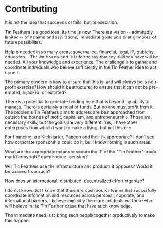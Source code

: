# Contributing

It is not the idea that succeeds or fails, but its execution.


Tin Feathers is a good idea. Its time is now. There is a vision -- admittedly limited --
of its aims and aspirations, immediate goals and brief glimpses of future possibilites.


Help is needed in so many areas: governance, financial, legal, IP, publicity, education...
The list has no end. It is fair to say that any skill you have will be needed. All your
knowledge and experience. The challenge is to gather and coordinate individuals
who believe sufficiently in the Tin Feather idea to act upon it.


The primary concern is how to ensure that this is, and will always be, a non-profit exercise?
How should it be structured to ensure that it can not be pre-empted, hijacked, or extorted?


There is a potential to generate funding here that is beyond my ability to manage.
There is certainly a need of funds. But no one must profit from it. The problems Tin Feathers
aims to address are best approached from outside the bounds of profit, capitalism, and
entrepeneurship. Those are necessary skills, but the goals are very different.
Yes, I have other enterprises from which I want to make a living, but not this one.



For financing, are Kickstarter, Patreon and their ilk appropriate? I don't see how corporate
sponsorship could do it, but I know nothing in such areas.

What are the appropriate means to secure the IP of the "Tin Feather": trade mark? copyright?
open source licensing?

Will Tin Feathers use the infrasturcture and products it opposes? Would it be banned from such?

How does an international, distributed, decentralized effort organize?


I do not know. But I know that there are open source teams that succesfully coordinate information
and resources across personal, coporate, and international barriers. I believe implicitly there are
indiduals out there who will believe in the Tin Feather cause that have such knowledge.


The immediate need is to bring such people together productively to make this happen.
